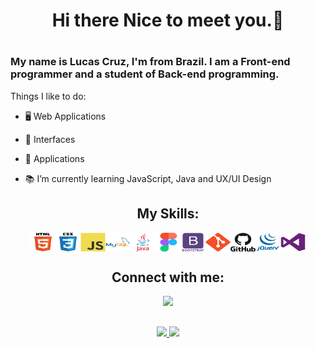 <h1 align="center">Hi there Nice to meet you.👋<h1>
 
<h3>My name is Lucas Cruz, I'm from Brazil. I am a Front-end programmer and a student of Back-end programming.</h3>

Things I like to do:

-   🖥  Web Applications
-   🎨  Interfaces
-   📱  Applications

- 📚 I’m currently learning JavaScript, Java and UX/UI Design
 
<h2 align="center">My Skills:</h2>
<div align="center">
<img bgcolor="red" align="center" height="30" width="40" src="https://raw.githubusercontent.com/devicons/devicon/master/icons/html5/html5-original-wordmark.svg"></img><img align="center" height="30" width="40" src="https://raw.githubusercontent.com/devicons/devicon/master/icons/css3/css3-original-wordmark.svg"></img><img align="center" height="30" width="40" src="https://raw.githubusercontent.com/devicons/devicon/master/icons/javascript/javascript-original.svg"></img><img align="center" height="30" width="40" src="https://raw.githubusercontent.com/devicons/devicon/master/icons/mysql/mysql-original-wordmark.svg"></img><img align="center" height="30" width="40" src="https://raw.githubusercontent.com/devicons/devicon/master/icons/java/java-original-wordmark.svg"></img><img align="center" height="30" width="40" src="https://raw.githubusercontent.com/devicons/devicon/master/icons/figma/figma-original.svg"></img><img align="center" height="30" width="40" src="https://raw.githubusercontent.com/devicons/devicon/master/icons/bootstrap/bootstrap-plain-wordmark.svg"></img><img align="center" height="30" width="40" src="https://raw.githubusercontent.com/devicons/devicon/master/icons/git/git-original.svg"></img><img align="center" height="30" width="40" src="https://raw.githubusercontent.com/devicons/devicon/master/icons/github/github-original-wordmark.svg"></img><img align="center" height="30" width="40" src="https://raw.githubusercontent.com/devicons/devicon/master/icons/jquery/jquery-plain-wordmark.svg"></img><img align="center" height="30" width="40" src="https://raw.githubusercontent.com/devicons/devicon/master/icons/visualstudio/visualstudio-plain.svg"></img>
</div>

##


<div align="center">
 <h2>Connect with me:</h2>
  <a href="https://www.linkedin.com/in/lucasv-cruz/" target="_blank"><img src="https://img.shields.io/badge/-LinkedIn-%230077B5?style=for-the-badge&logo=linkedin&logoColor=white" target="_blank"></a> 
</div> 

## 

<div align="center">
  <a href="https://github.com/LucasViniciusC">
  <img height="180em" src="https://github-readme-stats.vercel.app/api?username=LucasViniciusC&show_icons=true&theme=jolly&include_all_commits=true&count_private=true"/>
  <img height="180em" src="https://github-readme-stats.vercel.app/api/top-langs/?username=LucasViniciusC&layout=compact&langs_count=7&theme=jolly"/>
</div>
